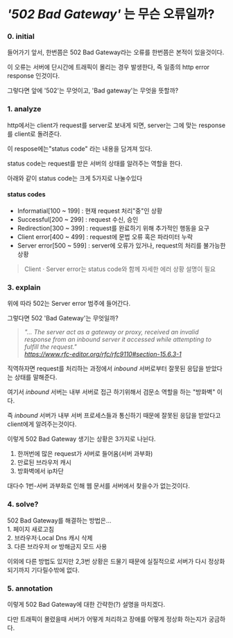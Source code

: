 # <I>'502 Bad Gateway'</i> 는 무슨 오류일까?

### 0. initial 
<p> 들어가기 앞서, 한번쯤은 502 Bad Gateway라는 오류를  한번쯤은 본적이 있을것이다. 

<p> 이 오류는 서버에 단시간에 트래픽이 몰리는 경우 발생한다, 즉 일종의 http error response 인것이다. 

<p> 그렇다면 앞에 '502'는 무엇이고, 'Bad gateway'는 무엇을 뜻할까?

### 1. analyze

<p> http에서는 client가 request를 server로 보내게 되면, server는 그에 맞는 response를 client로 돌려준다. 

<p> 이 respose에는"status code" 라는 내용을 담겨져 있다.

<p> status code는 request를 받은 서버의 상태를 알려주는 역할을 한다.

<p> 아래와 같이 status code는 크게 5가지로 나눌수있다 

#### status codes 
- Informatial[100 ~ 199] : 현재 request 처리"중"인 상황 
- Successful[200 ~ 299] : request 수신, 승인
- Redirection[300 ~ 399] : request를 완료하기 위해 추가적인 행동을 요구
- Client error[400 ~ 499] : request에 문법 오류 혹은 파라미터 누락
- Server error[500 ~ 599]  : server에 오류가 있거나, request의 처리를 불가능한 상황 

> Client · Server error는 status code와 함께 자세한 에러 상황 설명이 필요

### 3. explain

<p>위에 따라 502는 Server error 범주에 들어간다. 

<p> 그렇다면 502 'Bad Gateway'는 무엇일까?

> <i> "... The server act as a gateway or proxy, received an invalid response from an inbound server it accessed while attempting to fulfill the request." 
<br>https://www.rfc-editor.org/rfc/rfc9110#section-15.6.3-1 </i>

<p>직역하자면 request를 처리하는 과정에서 <i>inbound</i> 서버로부터 잘못된 응답을 받았다는 상태를 말해준다. 

<p> 여기서 <i>inbound</i> 서버는 내부 서버로 접근 하기위해서 검문소 역할을 하는 "방화벽" 이다. 
<p> 즉 <i>inbound</i> 서버가 내부 서버 프로세스들과 통신하기 때문에 잘못된 응답을 받았다고 client에게 알려주는것이다. 

<p> 이렇게 502 Bad Gateway 생기는 상황은 3가지로 나뉜다.

1. 한꺼번에 많은 request가 서버로 들어옴(서버 과부화)
2. 만료된 브라우저 캐시
3. 방화벽에서 ip차단 

<p> 대다수 1번-서버 과부화로 인해 웹 문서를 서버에서 찾을수가 없는것이다. 

### 4. solve?

<p> 502 Bad Gateway를 해결하는 방법은... <br>
1. 페이지 새로고침 <br>
2. 브라우저·Local Dns 캐시 삭제 <br>
3. 다른 브라우저 or 방해금지 모드 사용<br>

이외에 다른 방법도 있지만 2,3번 상황은 드물기 때문에 실질적으로 서버가 다시 정상화 되기까지 기다릴수밖에 없다.

### 5. annotation
<p> 이렇게 502 Bad Gateway에 대한 간략한(?) 설명을 마치겠다. 
<p> 다만 트래픽이 몰렸을때 서버가 어떻게 처리하고 장애를 어떻게 정상화 하는지가 궁금하다.
